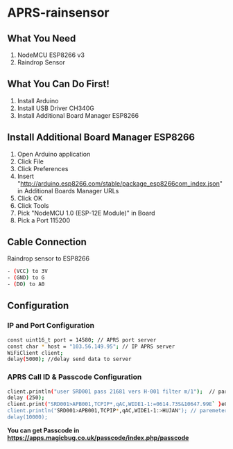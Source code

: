 # APRS-rainsensor

## What You Need
1. NodeMCU ESP8266 v3
2. Raindrop Sensor

## What You Can Do First!
1. Install Arduino
2. Install USB Driver CH340G
3. Install Additional Board Manager ESP8266

## Install Additional Board Manager ESP8266
1. Open Arduino application
2. Click File
3. Click Preferences
4. Insert "http://arduino.esp8266.com/stable/package_esp8266com_index.json" in Additional Boards Manager URLs
5. Click OK
6. Click Tools
7. Pick "NodeMCU 1.0 (ESP-12E Module)" in Board
8. Pick a Port 115200

## Cable Connection
Raindrop sensor to ESP8266
```bash
- (VCC) to 3V
- (GND) to G
- (DO) to A0
```

## Configuration
### IP and Port Configuration
```bash
const uint16_t port = 14580; // APRS port server
const char * host = "103.56.149.95"; // IP APRS server
WiFiClient client; 
delay(5000); //delay send data to server
```

### APRS Call ID & Passcode Configuration
```bash
client.println("user SRD001 pass 21681 vers H-001 filter m/1");  // parameter aprs id
delay (250);
client.print("SRD001>APB001,TCPIP*,qAC,WIDE1-1:=0614.73S&10647.99E` }e05]?]]?]??{!EMERGENCY!");     // paremeter aprs
client.println("SRD001>APB001,TCPIP*,qAC,WIDE1-1:>HUJAN"); // paremeter aprs
delay(10000);
```
**You can get Passcode in https://apps.magicbug.co.uk/passcode/index.php/passcode**
